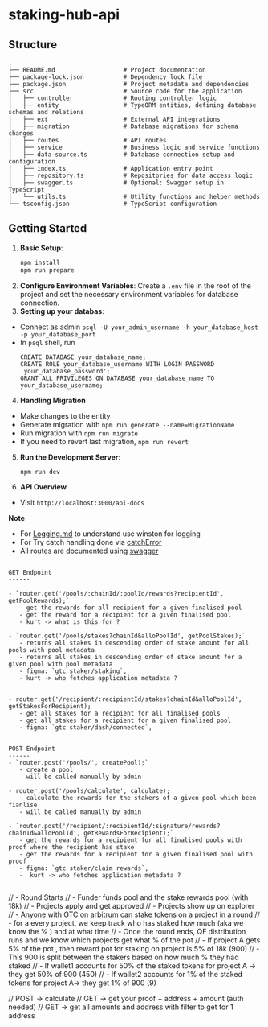 # staking-hub-api

## Structure

```
.
├── README.md                   # Project documentation
├── package-lock.json           # Dependency lock file
├── package.json                # Project metadata and dependencies
├── src                         # Source code for the application
│   ├── controller              # Routing controller logic
│   ├── entity                  # TypeORM entities, defining database schemas and relations
│   ├── ext                     # External API integrations
│   ├── migration               # Database migrations for schema changes
│   ├── routes                  # API routes
│   ├── service                 # Business logic and service functions
│   ├── data-source.ts          # Database connection setup and configuration
│   ├── index.ts                # Application entry point
│   ├── repository.ts           # Repositories for data access logic
│   ├── swagger.ts              # Optional: Swagger setup in TypeScript
│   └── utils.ts                # Utility functions and helper methods
└── tsconfig.json               # TypeScript configuration
```

## Getting Started

1. **Basic Setup**:
   ```bash
   npm install
   npm run prepare
   ```
2. **Configure Environment Variables**:
   Create a `.env` file in the root of the project and set the necessary environment variables for database connection.
3. **Setting up your databas**:
- Connect as admin `psql -U your_admin_username -h your_database_host -p your_database_port`
- In `psql` shell, run
  ```shell
  CREATE DATABASE your_database_name;
  CREATE ROLE your_database_username WITH LOGIN PASSWORD 'your_database_password';
  GRANT ALL PRIVILEGES ON DATABASE your_database_name TO your_database_username;
  ```
4. **Handling Migration**
- Make changes to the entity
- Generate migration with `npm run generate --name=MigrationName`
- Run migration with `npm run migrate`
- If you need to revert last migration, `npm run revert`
5. **Run the Development Server**:
   ```bash
   npm run dev
   ```
6. **API Overview**
  - Visit `http://localhost:3000/api-docs`

**Note**

- For [Logging.md](./src//logger/logger.md) to understand use winston for logging
- For Try catch handling done via [catchError](./src/utils.ts)
- All routes are documented using [swagger](./src/swagger.ts)

```

GET Endpoint
------

- `router.get('/pools/:chainId/:poolId/rewards?recipientId', getPoolRewards);`
   - get the rewards for all recipient for a given finalised pool
   - get the reward for a recipient for a given finalised pool
   - kurt -> what is this for ?

- `router.get('/pools/stakes?chainId&alloPoolId', getPoolStakes);`
   - returns all stakes in descending order of stake amount for all pools with pool metadata
   - returns all stakes in descending order of stake amount for a given pool with pool metadata
   - figma: `gtc staker/staking`,
   - kurt -> who fetches application metadata ?


- router.get('/recipient/:recipientId/stakes?chainId&alloPoolId', getStakesForRecipient);
   - get all stakes for a recipient for all finalised pools
   - get all stakes for a recipient for a given finalised pool
   - figma: `gtc staker/dash/connected`,


POST Endpoint
------
- `router.post('/pools/', createPool);`
   - create a pool 
   - will be called manually by admin

- router.post('/pools/calculate', calculate);
   - calculate the rewards for the stakers of a given pool which been fianlise 
   - will be called manually by admin

- `router.post('/recipient/:recipientId/:signature/rewards?chainId&alloPoolId', getRewardsForRecipient);`
   - get the rewards for a recipient for all finalised pools with proof where the recipient has stake
   - get the rewards for a recipient for a given finalised pool with proof
   - figma: `gtc staker/claim rewards`,
   -  kurt -> who fetches application metadata ?


```


// - Round Starts
// - Funder funds pool and the stake rewards pool (with 18k)
// - Projects apply and get approved
// - Projects show up on explorer
// - Anyone with GTC on arbitrum can stake tokens on a project in a round
// - for a every project, we keep track who has staked how much (aka we know the % ) and at what time
// - Once the round ends, QF distribution runs and we know which projects get what % of the pot
// - If project A gets 5% of the pot , then reward pot for staking on project is 5% of 18k (900)
// - This 900 is split between the stakers based on how much % they had staked
// - If wallet1 accounts for 50% of the staked tokens for project A -> they get 50% of 900 (450)
// - If wallet2 accounts for 1% of the staked tokens for project A-> they get 1% of 900 (9)


// POST -> calculate 
// GET -> get your proof + address + amount (auth needed)
// GET -> get all amounts and address with filter to get for 1 address